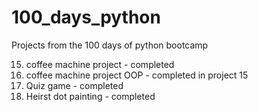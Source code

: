 # 100_days_python
Projects from the 100 days of python bootcamp


15. coffee machine project - completed
16. coffee machine project OOP - completed in project 15
17. Quiz game - completed
18. Heirst dot painting - completed
